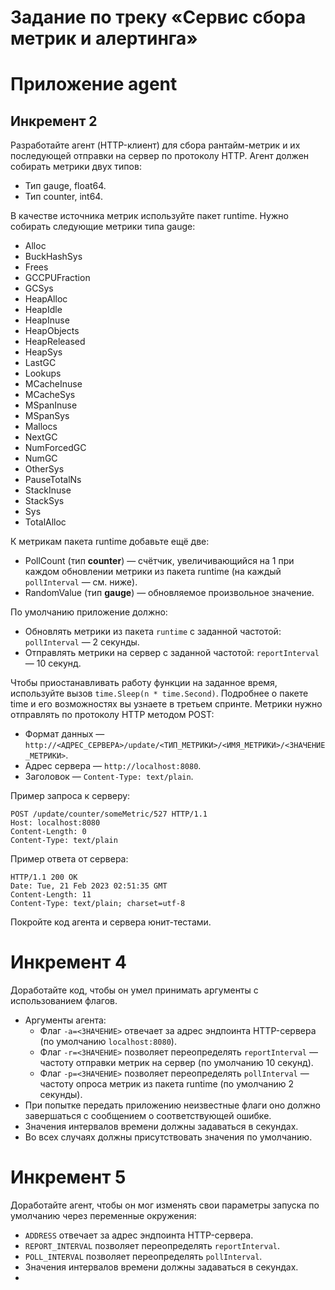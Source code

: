 # Задание по треку «Сервис сбора метрик и алертинга»
# Приложение **agent**
## Инкремент 2
Разработайте агент (HTTP-клиент) для сбора рантайм-метрик и их последующей отправки на сервер по протоколу HTTP.
Агент должен собирать метрики двух типов:
- Тип gauge, float64.
- Тип counter, int64.

В качестве источника метрик используйте пакет runtime.
Нужно собирать следующие метрики типа gauge:
- Alloc
- BuckHashSys
- Frees
- GCCPUFraction
- GCSys
- HeapAlloc
- HeapIdle
- HeapInuse
- HeapObjects
- HeapReleased
- HeapSys
- LastGC
- Lookups
- MCacheInuse
- MCacheSys
- MSpanInuse
- MSpanSys
- Mallocs
- NextGC
- NumForcedGC
- NumGC
- OtherSys
- PauseTotalNs
- StackInuse
- StackSys
- Sys
- TotalAlloc

К метрикам пакета runtime добавьте ещё две:
- PollCount (тип **counter**) — счётчик, увеличивающийся на 1 при каждом обновлении метрики из пакета runtime (на каждый `pollInterval` — см. ниже).
- RandomValue (тип **gauge**) — обновляемое произвольное значение.

По умолчанию приложение должно:
- Обновлять метрики из пакета `runtime` с заданной частотой: `pollInterval` — 2 секунды.
- Отправлять метрики на сервер с заданной частотой: `reportInterval` — 10 секунд.

Чтобы приостанавливать работу функции на заданное время, используйте вызов `time.Sleep(n * time.Second)`. Подробнее о пакете time и его возможностях вы узнаете в третьем спринте.
Метрики нужно отправлять по протоколу HTTP методом POST:
- Формат данных — `http://<АДРЕС_СЕРВЕРА>/update/<ТИП_МЕТРИКИ>/<ИМЯ_МЕТРИКИ>/<ЗНАЧЕНИЕ_МЕТРИКИ>`.
- Адрес сервера — `http://localhost:8080`.
- Заголовок — `Content-Type: text/plain`.

Пример запроса к серверу:
```
POST /update/counter/someMetric/527 HTTP/1.1
Host: localhost:8080
Content-Length: 0
Content-Type: text/plain
```
Пример ответа от сервера:
```
HTTP/1.1 200 OK
Date: Tue, 21 Feb 2023 02:51:35 GMT
Content-Length: 11
Content-Type: text/plain; charset=utf-8
```

Покройте код агента и сервера юнит-тестами.

# Инкремент 4
Доработайте код, чтобы он умел принимать аргументы с использованием флагов.
- Аргументы агента:
  - Флаг `-a=<ЗНАЧЕНИЕ>` отвечает за адрес эндпоинта HTTP-сервера (по умолчанию `localhost:8080`).
  - Флаг `-r=<ЗНАЧЕНИЕ>` позволяет переопределять `reportInterval` — частоту отправки метрик на сервер (по умолчанию 10 секунд).
  - Флаг `-p=<ЗНАЧЕНИЕ>` позволяет переопределять `pollInterval` — частоту опроса метрик из пакета runtime (по умолчанию 2 секунды).
- При попытке передать приложению неизвестные флаги оно должно завершаться с сообщением о соответствующей ошибке.
- Значения интервалов времени должны задаваться в секундах.
- Во всех случаях должны присутствовать значения по умолчанию.

# Инкремент 5
Доработайте агент, чтобы он мог изменять свои параметры запуска по умолчанию через переменные окружения:
- `ADDRESS` отвечает за адрес эндпоинта HTTP-сервера.
- `REPORT_INTERVAL` позволяет переопределять `reportInterval`.
- `POLL_INTERVAL` позволяет переопределять `pollInterval`.
- Значения интервалов времени должны задаваться в секундах.
- 